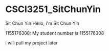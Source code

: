 # CSCI3251_SitChunYin


Sit Chun Yin:Hello, i'm Sit Chun Yin

1155176308: My student number is 1155176308

i will pull my project later
